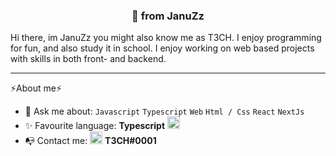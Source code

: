 <h3 align='center'> 👋 from JanuZz </h3>

Hi there, im JanuZz you might also know me as T3CH. I enjoy programming for fun, and also study it in school.
I enjoy working on web based projects with skills in both front- and backend. 

---

⚡About me⚡  

- 💬 Ask me about: `Javascript` `Typescript` `Web` `Html / Css` `React` `NextJs`  
- ✨ Favourite language: **Typescript** <img alt="Typescript" src='https://upload.wikimedia.org/wikipedia/commons/thumb/4/4c/Typescript_logo_2020.svg/640px-Typescript_logo_2020.svg.png' height="20">  
- 📭 Contact me: <img alt='discord' src='https://sparkcdnwus2.azureedge.net/sparkimageassets/XPDC2RH70K22MN-08afd558-a61c-4a63-9171-d3f199738e9f' height="20"> **T3CH#0001**   

<!---
JanuZz/JanuZz is a ✨ special ✨ repository because its `README.md` (this file) appears on your GitHub profile.
You can click the Preview link to take a look at your changes.
--->
